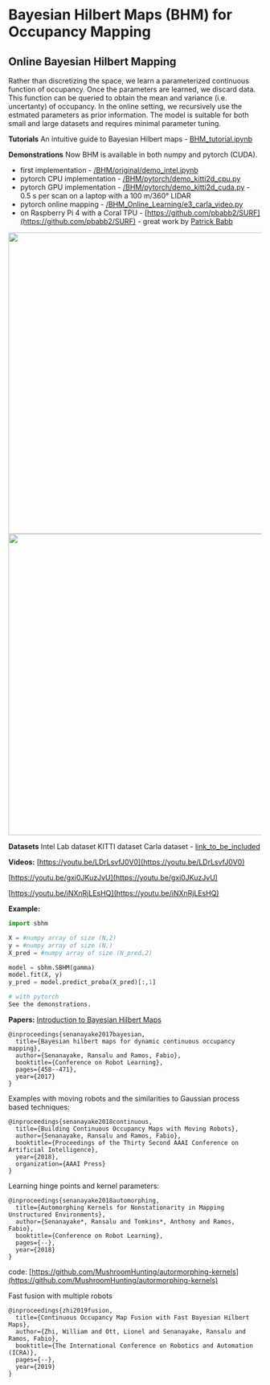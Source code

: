 # Bayesian Hilbert Maps (BHM) for Occupancy Mapping
## Online Bayesian Hilbert Mapping
Rather than discretizing the space, we learn a parameterized continuous function of occupancy. Once the parameters are learned, we discard data. This function can be queried to obtain the mean and variance (i.e. uncertanty) of occupancy. In the online setting, we recursively use the estmated parameters as prior information. The model is suitable for both small and large datasets and requires minimal parameter tuning.

**Tutorials**
An intuitive guide to Bayesian Hilbert maps - [BHM_tutorial.ipynb](BHM_tutorial.ipynb)

**Demonstrations**
Now BHM is available in both numpy and pytorch (CUDA). 
* first implementation - [/BHM/original/demo_intel.ipynb](/BHM/original/demo_intel.ipynb)
* pytorch CPU implementation - [/BHM/pytorch/demo_kitti2d_cpu.py](/BHM/pytorch/demo_kitti2d_cpu.py)
* pytorch GPU implementation - [/BHM/pytorch/demo_kitti2d_cuda.py](/BHM/pytorch/demo_kitti2d_cuda.py) - 0.5 s per scan on a laptop with a 100 m/360° LIDAR
* pytorch online mapping - [/BHM_Online_Learning/e3_carla_video.py](/BHM_Online_Learning/e3_carla_video.py)
* on Raspberry Pi 4 with a Coral TPU - [https://github.com/pbabb2/SURF](https://github.com/pbabb2/SURF) - great work by [Patrick Babb](https://engineering.stanford.edu/news/patrick-babb-peers-future-computer-vision)

<img src="Outputs/intel.gif" width="600">
<img src="Outputs/carla.gif" width="600">

**Datasets**
Intel Lab dataset
KITTI dataset
Carla dataset - [link_to_be_included](link_to_be_included)

**Videos:**
[https://youtu.be/LDrLsvfJ0V0](https://youtu.be/LDrLsvfJ0V0)

[https://youtu.be/gxi0JKuzJvU](https://youtu.be/gxi0JKuzJvU)

[https://youtu.be/iNXnRjLEsHQ](https://youtu.be/iNXnRjLEsHQ)

**Example:**
```python
import sbhm

X = #numpy array of size (N,2)
y = #numpy array of size (N,)
X_pred = #numpy array of size (N_pred,2)

model = sbhm.SBHM(gamma)
model.fit(X, y)
y_pred = model.predict_proba(X_pred)[:,1]

# with pytorch
See the demonstrations.
```

**Papers:**
[Introduction to Bayesian Hilbert Maps](https://drive.google.com/file/d/1AX-h6k2nRp6IVIorvo0gFkLzBlH6bduD/view)
```
@inproceedings{senanayake2017bayesian,
  title={Bayesian hilbert maps for dynamic continuous occupancy mapping},
  author={Senanayake, Ransalu and Ramos, Fabio},
  booktitle={Conference on Robot Learning},
  pages={458--471},
  year={2017}
}
```


Examples with moving robots and the similarities to Gaussian process based techniques:
```
@inproceedings{senanayake2018continuous,
  title={Building Continuous Occupancy Maps with Moving Robots},
  author={Senanayake, Ransalu and Ramos, Fabio},
  booktitle={Proceedings of the Thirty Second AAAI Conference on Artificial Intelligence},
  year={2018},
  organization={AAAI Press}
}
```

Learning hinge points and kernel parameters:
```
@inproceedings{senanayake2018automorphing,
  title={Automorphing Kernels for Nonstationarity in Mapping Unstructured Environments},
  author={Senanayake*, Ransalu and Tomkins*, Anthony and Ramos, Fabio},
  booktitle={Conference on Robot Learning},
  pages={--},
  year={2018}
}
```
code: [https://github.com/MushroomHunting/autormorphing-kernels](https://github.com/MushroomHunting/autormorphing-kernels)

Fast fusion with multiple robots
```
@inproceedings{zhi2019fusion,
  title={Continuous Occupancy Map Fusion with Fast Bayesian Hilbert Maps},
  author={Zhi, William and Ott, Lionel and Senanayake, Ransalu and Ramos, Fabio},
  booktitle={The International Conference on Robotics and Automation (ICRA)},
  pages={--},
  year={2019}
}
```

